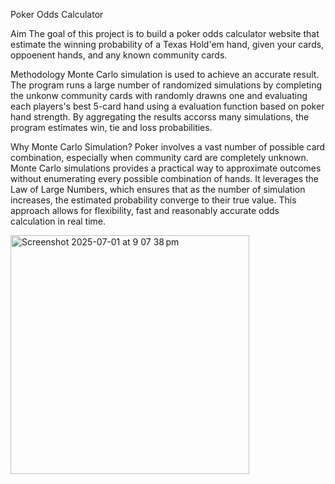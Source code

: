 Poker Odds Calculator

Aim
The goal of this project is to build a poker odds calculator website that estimate the winning probability of a Texas Hold'em hand, given your cards, oppoenent hands, and any known community cards.

Methodology
Monte Carlo simulation is used to achieve an accurate result. The program runs a large number of randomized simulations by completing the unkonw community cards with randomly drawns one and evaluating each players's best 5-card hand using a evaluation function based on poker hand strength. By aggregating the results accorss many simulations, the program estimates win, tie and loss probabilities.

Why Monte Carlo Simulation?
Poker involves a vast number of possible card combination, especially when community card are completely  unknown. Monte Carlo simulations provides a practical way to approximate outcomes without enumerating every possible combination of hands. It leverages the Law of Large Numbers, which ensures that as the number of simulation increases, the estimated probability converge to their true value. This approach allows for flexibility, fast and reasonably accurate odds calculation in real time.


<img width="382" alt="Screenshot 2025-07-01 at 9 07 38 pm" src="https://github.com/user-attachments/assets/ee5ec6df-5774-4baa-9cb6-201599b3090e" />
